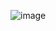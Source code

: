 ![image](https://user-images.githubusercontent.com/59895745/159056216-98a5ca37-db15-407a-99ed-5ced849560c2.png)
